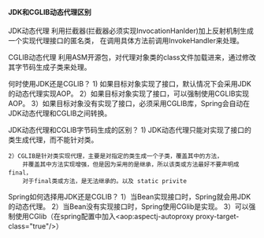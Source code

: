 #### JDK和CGLIB动态代理区别
JDK动态代理
    利用拦截器(拦截器必须实现InvocationHanlder)加上反射机制生成一个实现代理接口的匿名类，
    在调用具体方法前调用InvokeHandler来处理。
    
CGLIB动态代理
    利用ASM开源包，对代理对象类的class文件加载进来，通过修改其字节码生成子类来处理。
    
何时使用JDK还是CGLIB？
    1) 如果目标对象实现了接口，默认情况下会采用JDK的动态代理实现AOP。
    2）如果目标对象实现了接口，可以强制使用CGLIB实现AOP。
    3）如果目标对象没有实现了接口，必须采用CGLIB库，Spring会自动在JDK动态代理和CGLIB之间转换。
    
JDK动态代理和CGLIB字节码生成的区别？
    1) JDK动态代理只能对实现了接口的类生成代理，而不能针对类。
    
    2）CGLIB是针对类实现代理，主要是对指定的类生成一个子类，覆盖其中的方法，
        并覆盖其中方法实现增强，但是因为采用的是继承，所以该类或方法最好不要声明成final，
        对于final类或方法，是无法继承的。以及 static privite
        
Spring如何选择用JDK还是CGLIB？
    1）当Bean实现接口时，Spring就会用JDK的动态代理。
    2）当Bean没有实现接口时，Spring使用CGlib是实现。
    3）可以强制使用CGlib（在spring配置中加入<aop:aspectj-autoproxy proxy-target-class="true"/>）
